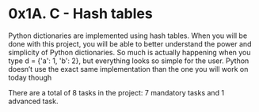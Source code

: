 # 0x1A. C - Hash tables
Python dictionaries are implemented using hash tables. When you will be done with this project, you will be able to better understand the power and simplicity of Python dictionaries. So much is actually happening when you type d = {'a': 1, 'b': 2}, but everything looks so simple for the user. Python doesn’t use the exact same implementation than the one you will work on today though

There are a total of 8 tasks in the project:
7 mandatory tasks and 1 advanced task.

